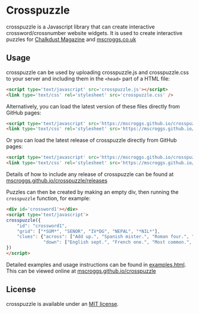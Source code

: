 # Crosspuzzle

crosspuzzle is a Javascript library that can create interactive crossword/crossnumber website widgets.
It is used to create interactive puzzles for [Chalkdust Magazine](https://chalkdustmagazine.com/regulars/crossnumber/prize-crossnumber-issue-21/) and [mscroggs.co.uk](https://mscroggs.co.uk/blog/116)

## Usage

crosspuzzle can be used by uploading crosspuzzle.js and crosspuzzle.css to your server and including them in the `<head>` part of a HTML file:

```html
<script type='text/javascript' src='crosspuzzle.js'></script>
<link type='text/css' rel='stylesheet' src='crosspuzzle.css' />
```

Alternatively, you can load the latest version of these files directly from GitHub pages:

```html
<script type='text/javascript' src='https://mscroggs.github.io/crosspuzzle/crosspuzzle.js'></script>
<link type='text/css' rel='stylesheet' src='https://mscroggs.github.io/crosspuzzle/crosspuzzle.css' />
```

Or you can load the latest release of crosspuzzle directly from GitHub pages:

```html
<script type='text/javascript' src='https://mscroggs.github.io/crosspuzzle/v0.4.0/crosspuzzle.js'></script>
<link type='text/css' rel='stylesheet' src='https://mscroggs.github.io/crosspuzzle/v0.4.0/crosspuzzle.css' />
```

Details of how to include any release of crosspuzzle can be found at [mscroggs.github.io/crosspuzzle/releases](https://mscroggs.github.io/crosspuzzle/releases)

Puzzles can then be created by making an empty div, then running the `crosspuzzle` function,
for example:

```html
<div id='crossword1'></div>
<script type='text/javascript'>
crosspuzzle({
    "id": "crossword1",
    "grid": ["*SUM*", "SENOR", "IV*DG", "NEPAL", "*NIL*"],
    "clues": {"across": ["Add up.", "Spanish mister.", "Roman four.", "Non-continuous finite element.", "Country with non-rectangular flag.", "Footballer's zero."],
              "down": ["English sept.", "French one.", "Most common.", "opp &div; hyp.", "Rugeley Trent Valley.", "Greek p."]}
})
</script>
```

Detailed examples and usage instructions can be found in [examples.html](examples.html). This can be
viewed online at [mscroggs.github.io/crosspuzzle](https://mscroggs.github.io/crosspuzzle)

## License

crosspuzzle is available under an [MIT license](LICENSE.md).
